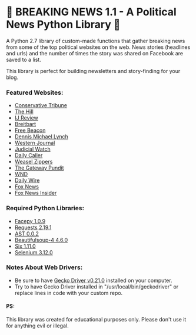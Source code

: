 # :statue_of_liberty: BREAKING NEWS 1.1 - A Political News Python Library :statue_of_liberty:

A Python 2.7 library of custom-made functions that gather breaking news from some of the top political websites on the web. News stories (headlines and urls) and the number of times the story was shared on Facebook are saved to a list.

This library is perfect for building newsletters and story-finding for your blog.

### Featured Websites:
 * [Conservative Tribune](https://www.conservativetribune.com)
 * [The Hill](http://thehill.com/)
 * [IJ Review](https://ijr.com/)
 * [Breitbart](http://www.breitbart.com/)
 * [Free Beacon](http://freebeacon.com/)
 * [Dennis Michael Lynch](http://dennismichaellynch.com/)
 * [Western Journal](https://www.westernjournal.com/)
 * [Judicial Watch](http://www.judicialwatch.org/)
 * [Daily Caller](http://dailycaller.com/)
 * [Weasel Zippers](https://www.weaselzippers.us/)
 * [The Gateway Pundit](https://www.thegatewaypundit.com/)
 * [WND](http://www.wnd.com/category/front-page/politics/)
 * [Daily Wire](https://www.dailywire.com/)
 * [Fox News](http://www.foxnews.com)
 * [Fox News Insider](http://www.insider.foxnews.com/)

### Required Python Libraries:
* [Facepy 1.0.9](https://pypi.org/project/facepy/)
* [Requests 2.19.1](https://pypi.org/project/requests/)
* [AST 0.0.2](https://pypi.org/project/AST/)
* [Beautifulsoup-4 4.6.0](https://pypi.org/project/beautifulsoup4/)
* [Six 1.11.0](https://pypi.org/project/six/)
* [Selenium 3.12.0](https://pypi.org/project/selenium/)

### Notes About Web Drivers:
* Be sure to have [Gecko Driver v0.21.0](https://github.com/mozilla/geckodriver/releases) installed on your computer.
* Try to have Gecko Driver installed in "/usr/local/bin/geckodriver" or replace lines in code with your custom repo.

#### PS:
This library was created for educational purposes only. Please don't use it for anything evil or illegal.
